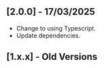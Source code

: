 ## [2.0.0] - 17/03/2025

- Change to using Typescript.
- Update dependencies.

## [1.x.x] - Old Versions
